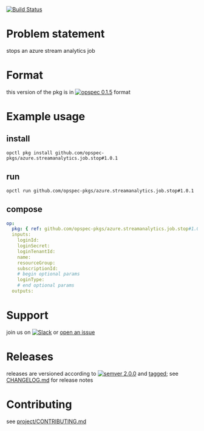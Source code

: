 [![Build Status](https://travis-ci.org/opspec-pkgs/azure.streamanalytics.job.stop.svg?branch=master)](https://travis-ci.org/opspec-pkgs/azure.streamanalytics.job.stop)

# Problem statement

stops an azure stream analytics job

# Format

this version of the pkg is in [![opspec 0.1.5](https://img.shields.io/badge/opspec-0.1.5-brightgreen.svg?colorA=6b6b6b&colorB=fc16be)](https://opspec.io/0.1.5/packages.html) format

# Example usage

## install

```shell
opctl pkg install github.com/opspec-pkgs/azure.streamanalytics.job.stop#1.0.1
```

## run

```
opctl run github.com/opspec-pkgs/azure.streamanalytics.job.stop#1.0.1
```

## compose

```yaml
op:
  pkg: { ref: github.com/opspec-pkgs/azure.streamanalytics.job.stop#1.0.1 }
  inputs:
    loginId:
    loginSecret:
    loginTenantId:
    name:
    resourceGroup:
    subscriptionId:
    # begin optional params
    loginType:
    # end optional params
  outputs:
```

# Support

join us on
[![Slack](https://opspec-slackin.herokuapp.com/badge.svg)](https://opspec-slackin.herokuapp.com/)
or
[open an issue](https://github.com/opspec-pkgs/azure.streamanalytics.job.stop/issues)

# Releases

releases are versioned according to
[![semver 2.0.0](https://img.shields.io/badge/semver-2.0.0-brightgreen.svg)](http://semver.org/spec/v2.0.0.html)
and [tagged](https://git-scm.com/book/en/v2/Git-Basics-Tagging); see
[CHANGELOG.md](CHANGELOG.md) for release notes

# Contributing

see
[project/CONTRIBUTING.md](https://github.com/opspec-pkgs/project/blob/master/CONTRIBUTING.md)
